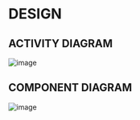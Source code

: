 # DESIGN

## ACTIVITY DIAGRAM

![image](https://user-images.githubusercontent.com/94218113/142752796-d41bbb15-0368-4234-90e6-ed7588884d7a.png)

## COMPONENT DIAGRAM

![image](https://user-images.githubusercontent.com/94218113/142752841-6f090210-de78-4cd0-80b6-9190b4faea42.png)


